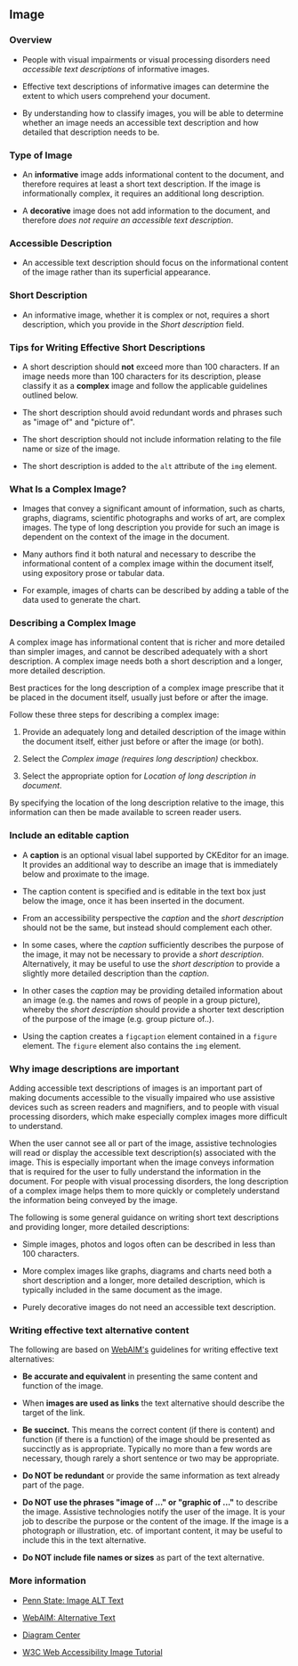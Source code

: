 ## Image

### Overview

* People with visual impairments or visual processing disorders need *accessible text descriptions* of informative images.

* Effective text descriptions of informative images can determine the extent to which users comprehend your document.

* By understanding how to classify images, you will be able to determine whether an image needs an accessible text description and how detailed that description needs to be.

### Type of Image

* An **informative** image adds informational content to the document, and therefore requires at least a short text description. If the image is informationally complex, it requires an additional long description.

* A **decorative** image does not add information to the document, and therefore *does not require an accessible text description*.

### Accessible Description

* An accessible text description should focus on the informational content of the image rather than its superficial appearance.

### Short Description

* An informative image, whether it is complex or not, requires a short description, which you provide in the *Short description* field.

### Tips for Writing Effective Short Descriptions

* A short description should **not** exceed more than 100 characters. If an image needs more than 100 characters for its description, please classify it as a **complex** image and follow the applicable guidelines outlined below.

* The short description should avoid redundant words and phrases such as "image of" and "picture of".

* The short description should not include information relating to the file name or size of the image.

* The short description is added to the `alt` attribute of the `img` element.

### What Is a Complex Image?

* Images that convey a significant amount of information, such as charts, graphs, diagrams, scientific photographs and works of art, are complex images. The type of long description you provide for such an image is dependent on the context of the image in the document.

* Many authors find it both natural and necessary to describe the informational content of a complex image within the document itself, using expository prose or tabular data.

* For example, images of charts can be described by adding a table of the data used to generate the chart.

### Describing a Complex Image

A complex image has informational content that is richer and more detailed than simpler images, and cannot be described adequately with a short description. A complex image needs both a short description and a longer, more detailed description.

Best practices for the long description of a complex image prescribe that it be placed in the document itself, usually just before or after the image.

Follow these three steps for describing a complex image:

1. Provide an adequately long and detailed description of the image within the document itself, either just before or after the image (or both).

1. Select the *Complex image (requires long description)* checkbox.

1. Select the appropriate option for *Location of long description in document*.

By specifying the location of the long description relative to the image, this information can then be made available to screen reader users.

### Include an editable caption

* A **caption** is an optional visual label supported by CKEditor for an image. It provides an additional way to describe an image that is immediately below and proximate to the image.

* The caption content is specified and is editable in the text box just below the image, once it has been inserted in the document.

* From an accessibility perspective the *caption* and the *short description* should not be the same, but instead should complement each other.

* In some cases, where the *caption* sufficiently describes the purpose of the image, it may not be necessary to provide a *short description*. Alternatively, it may be useful to use the *short description* to provide a slightly more detailed description than the *caption*.

* In other cases the *caption* may be providing detailed information about an image (e.g. the names and rows of people in a group picture), whereby the *short description* should provide a shorter text description of the purpose of the image (e.g. group picture of..).

* Using the caption creates a `figcaption` element contained in a `figure` element.  The `figure` element also contains the `img` element.

### Why image descriptions are important

Adding accessible text descriptions of images is an important part of making documents accessible to the visually impaired who use assistive devices such as screen readers and magnifiers, and to people with visual processing disorders, which make especially complex images more difficult to understand.

When the user cannot see all or part of the image, assistive technologies will read or display the accessible text description(s) associated with the image. This is especially important when the image conveys information that is required for the user to fully understand the information in the document. For people with visual processing disorders, the long description of a complex image helps them to more quickly or completely understand the information being conveyed by the image.

The following is some general guidance on writing short text descriptions and providing longer, more detailed descriptions:

* Simple images, photos and logos often can be described in less than 100 characters.

* More complex images like graphs, diagrams and charts need both a short description and a longer, more detailed description, which is typically included in the same document as the image.

* Purely decorative images do not need an accessible text description.

### Writing effective text alternative content

The following are based on <a href="https://webaim.org/">WebAIM's</a> guidelines for writing effective text alternatives:

* **Be accurate and equivalent** in presenting the same content and function of the image.

* When **images are used as links** the text alternative should describe the target of the link.

* **Be succinct.** This means the correct content (if there is content) and function (if there is a function) of the image should be presented as succinctly as is appropriate. Typically no more than a few words are necessary, though rarely a short sentence or two may be appropriate.

* **Do NOT be redundant** or provide the same information as text already part of the page.

* **Do NOT use the phrases "image of ..." or "graphic of ..."** to describe the image. Assistive technologies notify the user of the image.  It is your job to describe the purpose or the content of the image.  If the image is a photograph or illustration, etc. of important content, it may be useful to include this in the text alternative.

* **Do NOT include file names or sizes** as part of the text alternative.

### More information

* <a href="http://accessibility.psu.edu/images/alttext/" target="_resource">Penn State: Image ALT Text</a>

* <a href="https://webaim.org/techniques/alttext/" target="_resource">WebAIM: Alternative Text</a>

* <a href="http://diagramcenter.org/" target="_resource">Diagram Center</a>

* <a href="https://www.w3.org/WAI/tutorials/images/">W3C Web Accessibility Image Tutorial</a>
